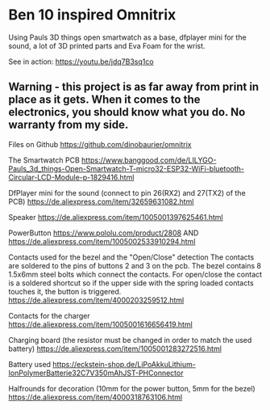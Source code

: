# Ben 10 inspired Omnitrix

Using Pauls 3D things open smartwatch as a base, dfplayer mini for the sound, a lot of 3D printed parts and Eva Foam for the wrist.

See in action: https://youtu.be/jdq7B3sq1co

## Warning - this project is as far away from print in place as it gets. When it comes to the electronics, you should know what you do. No warranty from my side.

Files on Github
https://github.com/dinobaurier/omnitrix

The Smartwatch PCB
https://www.banggood.com/de/LILYGO-Pauls_3d_things-Open-Smartwatch-T-micro32-ESP32-WiFi-bluetooth-Circular-LCD-Module-p-1829416.html

DfPlayer mini for the sound (connect to pin 26(RX2) and 27(TX2) of the PCB)
https://de.aliexpress.com/item/32659631082.html

Speaker
https://de.aliexpress.com/item/1005001397625461.html

PowerButton 
https://www.pololu.com/product/2808 AND https://de.aliexpress.com/item/1005002533910294.html

Contacts used for the bezel and the "Open/Close" detection
The contacts are soldered to the pins of buttons 2 and 3 on the pcb.
The bezel contains 8 1.5x6mm steel bolts which connect the contacts. For open/close the contact is a soldered shortcut so if the upper side with the spring loaded contacts touches it, the button is triggered.
https://de.aliexpress.com/item/4000203259512.html

Contacts for the charger
https://de.aliexpress.com/item/1005001616656419.html

Charging board (the resistor must be changed in order to match the used battery)
https://de.aliexpress.com/item/1005001283272516.html

Battery used
https://eckstein-shop.de/LiPoAkkuLithium-IonPolymerBatterie32C7V350mAhJST-PHConnector

Halfrounds for decoration (10mm for the power button, 5mm for the bezel)
https://de.aliexpress.com/item/4000318763106.html
